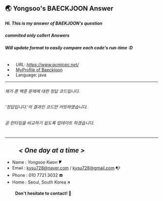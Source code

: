 ## 🌏 Yongsoo's BAECKJOON Answer
##### Hi. This is my answer of BAEKJOON's question
##### commited only collert Answers
##### Will update format to easily compare each code's run-time  :D #
  #
* &nbsp;&nbsp; *URL: https://www.acmicpc.net/*
* &nbsp;&nbsp; [MyProfile of Baeckjoon](https://www.acmicpc.net/user/ferdy728)
* &nbsp;&nbsp; Language: java
---
###### 제가 푼 백준 문제에 대한 정답 코드입니다.
###### '정답입니다.'의 결과인 코드만 커밋하였습니다.
###### 곧 런타임을 비교하기 쉽도록 업데이트 하겠습니다.
  #
---
## &nbsp;&nbsp;&nbsp;&nbsp;&nbsp;&nbsp;&nbsp;&nbsp; *< One day at a time >*
* Name  : *Yongsoo Kwon* 🎔
* Email : kysu728@naver.com / kysu728@gmail.com 📭
* Phone : 010 7721 3032 ☎️
* Home  : Seoul, South Korea 🛪
#### &nbsp; &nbsp; &nbsp; &nbsp;&nbsp;&nbsp; Don't hesitate to contact! 👋

